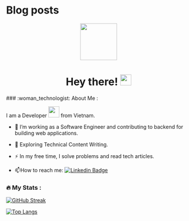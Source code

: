 # Blog posts
<!-- BLOG-POST-LIST:START -->
<div id="header" align="center">
  <img src="https://media.giphy.com/media/M9gbBd9nbDrOTu1Mqx/giphy.gif" width="100"/>
</div>
<h1 align="center">
  Hey there!
  <img src="https://media.giphy.com/media/hvRJCLFzcasrR4ia7z/giphy.gif" width="30px"/>
</h1>
### :woman_technologist: About Me :

I am a Developer <img src="https://media.giphy.com/media/WUlplcMpOCEmTGBtBW/giphy.gif" width="30"> from Vietnam.
- :telescope: I’m working as a Software Engineer and contributing to backend for building web applications.

- :seedling: Exploring Technical Content Writing.

- :zap: In my free time, I solve problems and read tech articles.

- :mailbox:How to reach me: [![Linkedin Badge](https://img.shields.io/badge/-tund-blue?style=flat&logo=Linkedin&logoColor=white)](https://www.linkedin.com/in/ngductu/)

### :fire: My Stats :

[![GitHub Streak](http://github-readme-streak-stats.herokuapp.com?user=ductu67&theme=dark&background=000000)](https://git.io/streak-stats)

[![Top Langs](https://github-readme-stats.vercel.app/api/top-langs/?username=ductu67)](https://github.com/anuraghazra/github-readme-stats)
<!-- BLOG-POST-LIST:END -->
